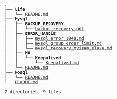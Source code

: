 <pre>.
├── <strong>Life</strong>
│   └── <a href="https://github.com/Keithlan/Keithlan.github.io/tree/master/github_md//Life/README.md" target="_self">README.md</a>
├── <strong>Mysql</strong>
│   ├── <strong>BACKUP_RECOVERY</strong>
│   │   └── <a href="https://github.com/Keithlan/Keithlan.github.io/tree/master/github_md//Mysql/BACKUP_RECOVERY/backup_recovery.pdf" target="_self">backup_recovery.pdf</a>
│   ├── <strong>ERROR_HANDLE</strong>
│   │   ├── <a href="https://github.com/Keithlan/Keithlan.github.io/tree/master/github_md//Mysql/ERROR_HANDLE/mysql_error_1048.md" target="_self">mysql_error_1048.md</a>
│   │   ├── <a href="https://github.com/Keithlan/Keithlan.github.io/tree/master/github_md//Mysql/ERROR_HANDLE/mysql_group_order_limit.md" target="_self">mysql_group_order_limit.md</a>
│   │   └── <a href="https://github.com/Keithlan/Keithlan.github.io/tree/master/github_md//Mysql/ERROR_HANDLE/mysql_recovery_myisam_slave.md" target="_self">mysql_recovery_myisam_slave.md</a>
│   ├── <strong>HA</strong>
│   │   └── <strong>Keepalived</strong>
│   │       └── <a href="https://github.com/Keithlan/Keithlan.github.io/tree/master/github_md//Mysql/HA/Keepalived/Keepalived.md" target="_self">Keepalived.md</a>
│   └── <a href="https://github.com/Keithlan/Keithlan.github.io/tree/master/github_md//Mysql/README.md" target="_self">README.md</a>
├── <strong>Nosql</strong>
│   └── <a href="https://github.com/Keithlan/Keithlan.github.io/tree/master/github_md//Nosql/README.md" target="_self">README.md</a>
└── <a href="https://github.com/Keithlan/Keithlan.github.io/tree/master/github_md//README.md" target="_self">README.md</a>

7 directories, 9 files
</pre>